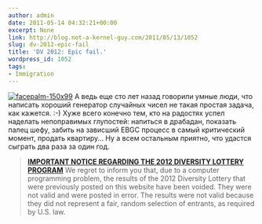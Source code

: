```yaml
---
author: admin
date: 2011-05-14 04:32:21+00:00
excerpt: None
link: http://blog.not-a-kernel-guy.com/2011/05/13/1052
slug: dv-2012-epic-fail
title: 'DV 2012: Epic fail.'
wordpress_id: 1052
tags:
- Immigration
---
```


[![facepalm-150x99](http://blog.not-a-kernel-guy.com/wp-content/uploads/2011/05/facepalm-150x99.jpg)](http://blog.not-a-kernel-guy.com/wp-content/uploads/2011/05/facepalm-150x99.jpg) А ведь еще сто лет назад говорили умные люди, что написать хороший генератор случайных чисел не такая простая задача, как кажется. :-) Хуже всего конечно тем, кто на радостях успел наделать непоправимых глупостей: напиться в драбадан, показать палец шефу, забить на зависший EBGC процесс в самый критический момент, продать квартиру… Ну а всем остальным приятно, что удастся сыграть два раза за один год.

> [**IMPORTANT NOTICE REGARDING THE 2012 DIVERSITY LOTTERY PROGRAM**](http://www.dvlottery.state.gov/)
We regret to inform you that, due to a computer programming problem, the results of the 2012 Diversity Lottery that were previously posted on this website have been voided.  They were not valid and were posted in error.  The results were not valid because they did not represent a fair, random selection of entrants, as required by U.S. law.